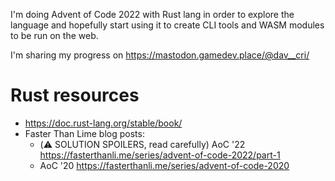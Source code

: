 I'm doing Advent of Code 2022 with Rust lang in order to explore the language and hopefully start using it to create CLI tools and WASM modules to be run on the web.

I'm sharing my progress on https://mastodon.gamedev.place/@dav__cri/

# Rust resources

- https://doc.rust-lang.org/stable/book/
- Faster Than Lime blog posts:
  - (⚠️ SOLUTION SPOILERS, read carefully) AoC '22 https://fasterthanli.me/series/advent-of-code-2022/part-1
  - AoC '20 https://fasterthanli.me/series/advent-of-code-2020
